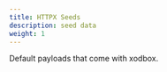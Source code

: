 ```yaml
---
title: HTTPX Seeds
description: seed data
weight: 1
---
```


Default payloads that come with xodbox.